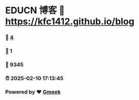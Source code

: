 # EDUCN 博客 :link: https://kfc1412.github.io/blog 
### :page_facing_up: [4](https://kfc1412.github.io/blog/tag.html) 
### :speech_balloon: 1 
### :hibiscus: 9345 
### :alarm_clock: 2025-02-10 17:13:45 
### Powered by :heart: [Gmeek](https://github.com/Meekdai/Gmeek)

